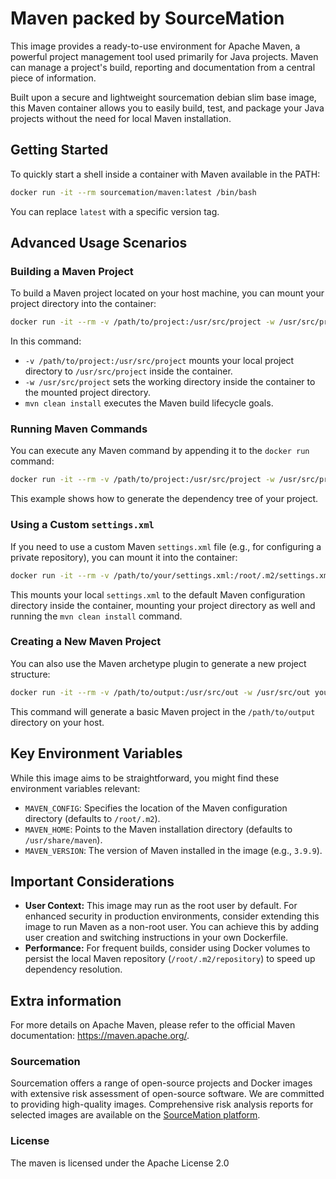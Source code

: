 # Maven packed by SourceMation

This image provides a ready-to-use environment for Apache Maven, a powerful
project management tool used primarily for Java projects. Maven can manage a
project's build, reporting and documentation from a central piece of
information.

Built upon a secure and lightweight sourcemation debian slim base image, this
Maven container allows you to easily build, test, and package your Java
projects without the need for local Maven installation.

## Getting Started

To quickly start a shell inside a container with Maven available in the PATH:

```bash
docker run -it --rm sourcemation/maven:latest /bin/bash
```

You can replace `latest` with a specific version tag.

## Advanced Usage Scenarios

### Building a Maven Project

To build a Maven project located on your host machine, you can mount your
project directory into the container:

```bash
docker run -it --rm -v /path/to/project:/usr/src/project -w /usr/src/project sourcemation/maven:latest mvn clean install
```

In this command:
- `-v /path/to/project:/usr/src/project` mounts your local project directory to `/usr/src/project` inside the container.
- `-w /usr/src/project` sets the working directory inside the container to the mounted project directory.
- `mvn clean install` executes the Maven build lifecycle goals.

### Running Maven Commands

You can execute any Maven command by appending it to the `docker run` command:

```bash
docker run -it --rm -v /path/to/project:/usr/src/project -w /usr/src/project sourcemation/maven:latest mvn dependency:tree
```

This example shows how to generate the dependency tree of your project.

### Using a Custom `settings.xml`

If you need to use a custom Maven `settings.xml` file (e.g., for configuring a
private repository), you can mount it into the container:

```bash
docker run -it --rm -v /path/to/your/settings.xml:/root/.m2/settings.xml -v /path/to/project:/usr/src/project -w /usr/src/project sourcemation/maven:latest mvn clean install
```

This mounts your local `settings.xml` to the default Maven configuration
directory inside the container, mounting your project directory as well and
running the `mvn clean install` command.

### Creating a New Maven Project

You can also use the Maven archetype plugin to generate a new project structure:

```bash
docker run -it --rm -v /path/to/output:/usr/src/out -w /usr/src/out your-maven-image-name mvn archetype:generate -DgroupId=com.example -DartifactId=my-new-app -DarchetypeArtifactId=maven-archetype-quickstart -DinteractiveMode=false
```

This command will generate a basic Maven project in the `/path/to/output` directory on your host.

## Key Environment Variables

While this image aims to be straightforward, you might find these environment variables relevant:

- `MAVEN_CONFIG`: Specifies the location of the Maven configuration directory (defaults to `/root/.m2`).
- `MAVEN_HOME`: Points to the Maven installation directory (defaults to `/usr/share/maven`).
- `MAVEN_VERSION`: The version of Maven installed in the image (e.g., `3.9.9`).

## Important Considerations

- **User Context:** This image may run as the root user by default. For
  enhanced security in production environments, consider extending this image
  to run Maven as a non-root user. You can achieve this by adding user creation
  and switching instructions in your own Dockerfile.
- **Performance:** For frequent builds, consider using Docker volumes to
  persist the local Maven repository (`/root/.m2/repository`) to speed up
  dependency resolution.

## Extra information

For more details on Apache Maven, please refer to the official Maven documentation: https://maven.apache.org/.

### Sourcemation

Sourcemation offers a range of open-source projects and Docker images with
extensive risk assessment of open-source software. We are committed to providing
high-quality images. Comprehensive risk analysis reports for selected images
are available on the [SourceMation platform](https://www.sourcemation.com/).

### License

The maven is licensed under the Apache License 2.0
